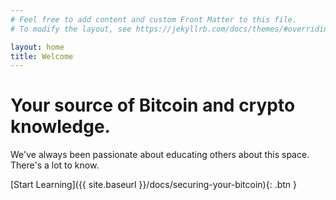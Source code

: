 ```yaml
---
# Feel free to add content and custom Front Matter to this file.
# To modify the layout, see https://jekyllrb.com/docs/themes/#overriding-theme-defaults

layout: home
title: Welcome
---
```


# **Your source of Bitcoin and crypto knowledge**.

We've always been passionate about educating others about this space.
There's a lot to know.

[Start Learning]({{ site.baseurl }}/docs/securing-your-bitcoin){: .btn }
